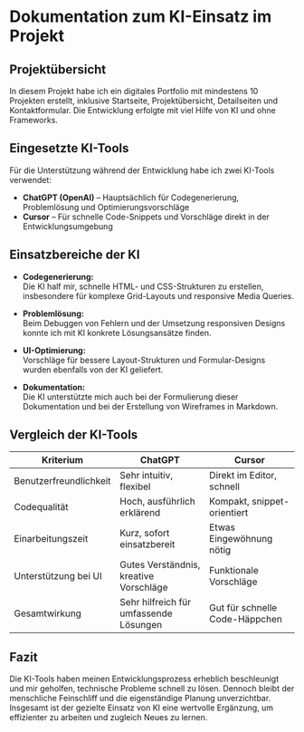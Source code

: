 # Dokumentation zum KI-Einsatz im Projekt

## Projektübersicht

In diesem Projekt habe ich ein digitales Portfolio mit mindestens 10 Projekten erstellt, inklusive Startseite, Projektübersicht, Detailseiten und Kontaktformular. Die Entwicklung erfolgte mit viel Hilfe von KI und ohne Frameworks.

## Eingesetzte KI-Tools

Für die Unterstützung während der Entwicklung habe ich zwei KI-Tools verwendet:

- **ChatGPT (OpenAI)** – Hauptsächlich für Codegenerierung, Problemlösung und Optimierungsvorschläge  
- **Cursor** – Für schnelle Code-Snippets und Vorschläge direkt in der Entwicklungsumgebung

## Einsatzbereiche der KI

- **Codegenerierung:**  
  Die KI half mir, schnelle HTML- und CSS-Strukturen zu erstellen, insbesondere für komplexe Grid-Layouts und responsive Media Queries.

- **Problemlösung:**  
  Beim Debuggen von Fehlern und der Umsetzung responsiven Designs konnte ich mit KI konkrete Lösungsansätze finden.

- **UI-Optimierung:**  
  Vorschläge für bessere Layout-Strukturen und Formular-Designs wurden ebenfalls von der KI geliefert.

- **Dokumentation:**  
  Die KI unterstützte mich auch bei der Formulierung dieser Dokumentation und bei der Erstellung von Wireframes in Markdown.

## Vergleich der KI-Tools

| Kriterium             | ChatGPT                         | Cursor                        |
|-----------------------|--------------------------------|-------------------------------|
| Benutzerfreundlichkeit | Sehr intuitiv, flexibel         | Direkt im Editor, schnell      |
| Codequalität          | Hoch, ausführlich erklärend     | Kompakt, snippet-orientiert   |
| Einarbeitungszeit      | Kurz, sofort einsatzbereit      | Etwas Eingewöhnung nötig       |
| Unterstützung bei UI   | Gutes Verständnis, kreative Vorschläge | Funktionale Vorschläge    |
| Gesamtwirkung          | Sehr hilfreich für umfassende Lösungen | Gut für schnelle Code-Häppchen |

## Fazit

Die KI-Tools haben meinen Entwicklungsprozess erheblich beschleunigt und mir geholfen, technische Probleme schnell zu lösen. Dennoch bleibt der menschliche Feinschliff und die eigenständige Planung unverzichtbar. Insgesamt ist der gezielte Einsatz von KI eine wertvolle Ergänzung, um effizienter zu arbeiten und zugleich Neues zu lernen.
